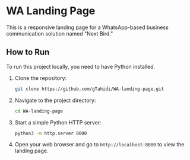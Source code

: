 # WA Landing Page

This is a responsive landing page for a WhatsApp-based business communication solution named "Next Bird."

## How to Run

To run this project locally, you need to have Python installed. 

1. Clone the repository:
   ```sh
   git clone https://github.com/gTahidi/WA-landing-page.git
   ```

2. Navigate to the project directory:
   ```sh
   cd WA-landing-page
   ```

3. Start a simple Python HTTP server:
   ```sh
   python3 -m http.server 8000
   ```

4. Open your web browser and go to `http://localhost:8000` to view the landing page.
